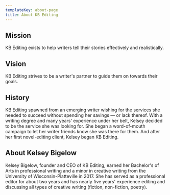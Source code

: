 ```yaml
---
templateKey: about-page
title: About KB Editing
---
```

## Mission

KB Editing exists to help writers tell their stories effectively and realistically.



## Vision

KB Editing strives to be a writer's partner to guide them on towards their goals.



## History

KB Editing spawned from an emerging writer wishing for the services she needed to succeed without spending her savings — or lack thereof. With a writing degree and many years' experience under her belt, Kelsey decided to be the service she was looking for. She began a word-of-mouth campaign to let her writer friends know she was there for them. And after her first novel-editing client, Kelsey began KB Editing.



## About Kelsey Bigelow

Kelsey Bigelow, founder and CEO of KB Editing, earned her Bachelor's of Arts in professional writing and a minor in creative writing from the University of Wisconsin-Platteville in 2017. She has served as a professional editor for about two years and has nearly five years' experience editing and discussing all types of creative writing (fiction, non-fiction, poetry). 

###
